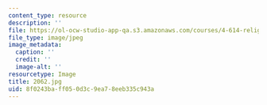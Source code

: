 ```yaml
---
content_type: resource
description: ''
file: https://ol-ocw-studio-app-qa.s3.amazonaws.com/courses/4-614-religious-architecture-and-islamic-cultures-fall-2002/8f0243baff050d3c9ea78eeb335c943a_2062.jpg
file_type: image/jpeg
image_metadata:
  caption: ''
  credit: ''
  image-alt: ''
resourcetype: Image
title: 2062.jpg
uid: 8f0243ba-ff05-0d3c-9ea7-8eeb335c943a
---
```

